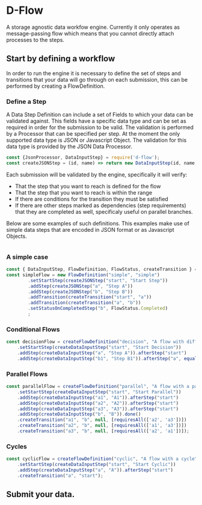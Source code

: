# D-Flow
A storage agnostic data workfow engine.
Currently it only operates as message-passing flow which means that you cannot directly attach processes to the steps.

## Start by defining a workflow
In order to run the engine it is necessary to define the set of steps and transitions that your data will go through on each submission, this can be performed by creating a FlowDefinition.

### Define a Step
A Data Step Definition can include a set of Fields to which your data can be validated against.
This fields have a specific data type and can be set as required in order for the submission to be valid.  The validation is performed by a Processor that can be specified per step.
At the moment the only supported data type is JSON or Javascript Object. The validation for this data type is provided by the JSON Data Processor.

```javascript
const {JsonProcessor, DataInputStep} = require('d-flow');
const createJSONStep = (id, name) => return new DataInputStep(id, name, JsonProcessor);
```

Each submission will be validated by the engine, specifically it will verify:
- That the step that you want to reach is defined for the flow
- That the step that you want to reach is within the range
- If there are conditions for the transition they must be satisfied
- If there are other steps marked as dependencies (step requirements) that they are completed as well, specificaly useful on parallel branches.


Below are some examples of such definitions.
This examples make use of simple data steps that are encoded in JSON format or as Javascript Objects.


```javascript

```

### A simple case


```javascript
const { DataInputStep, FlowDefinition, FlowStatus, createTransition } = require('d-flow');
const simpleFlow = new FlowDefinition("simple", "simple")
        .setStartStep(createJSONStep("start", "Start Step"))
        .addStep(createJSONStep("a", "Step A"))
        .addStep(createJSONStep("b", "Step B"))
        .addTransition(createTransition("start", "a"))
        .addTransition(createTransition("a", "b"))
        .setStatusOnCompletedStep("b", FlowStatus.Completed)
        ;
```

### Conditional Flows
```javascript
const decisionFlow = createFlowDefinition("decision", "A flow with different paths")
    .setStartStep(createDataInputStep("start", "Start Decision"))
    .addStep(createDataInputStep("a", "Step A")).afterStep("start")
    .addStep(createDataInputStep("b1", "Step B1")).afterStep("a", equals('fa', 10));
```

### Parallel Flows
```javascript
const parallelFlow = createFlowDefinition("parallel", "A flow with a parallel branch")
    .setStartStep(createDataInputStep("start", "Start Parallel"))
    .addStep(createDataInputStep("a1", "A1")).afterStep("start")
    .addStep(createDataInputStep("a2", "A2")).afterStep("start")
    .addStep(createDataInputStep("a3", "A3")).afterStep("start")
    .addStep(createDataInputStep("b", "B")).done()
    .createTransition("a1", "b", null, [requiresAll(['a2', 'a3'])])
    .createTransition("a2", "b", null, [requiresAll(['a1', 'a3'])])
    .createTransition("a3", "b", null, [requiresAll(['a2', 'a1'])]);
```

### Cycles
```javascript
const cyclicFlow = createFlowDefinition("cyclic", "A flow with a cycle")
    .setStartStep(createDataInputStep("start", "Start Cyclic"))
    .addStep(createDataInputStep("a", "A")).afterStep("start")
    .createTransition("a", "start");
```

## Submit your data.
